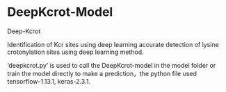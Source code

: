 # DeepKcrot-Model
Deep-Kcrot

Identification of Kcr sites using deep learning accurate detection of lysine crotonylation sites using deep learning method. 

‘deepkcrot.py’ is used to call the DeepKcrot-model in the model folder or train the model directly to make a prediction，the python file used tensorflow-1.13.1, keras-2.3.1.
